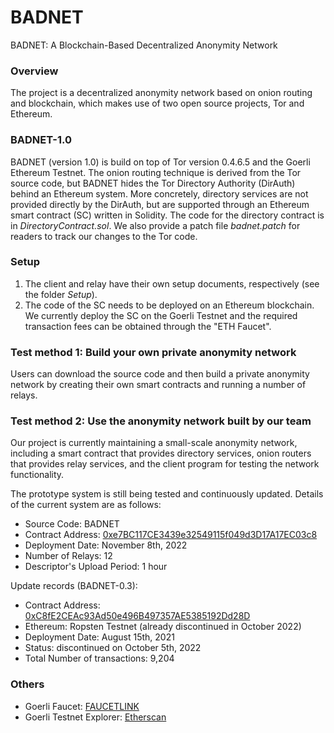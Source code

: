 # BADNET
BADNET: A Blockchain-Based Decentralized Anonymity Network

### Overview
The project is a decentralized anonymity network based on onion routing and blockchain, which makes use of two open source projects, Tor and Ethereum.

### BADNET-1.0
BADNET (version 1.0) is build on top of Tor version 0.4.6.5 and the Goerli Ethereum Testnet. The onion routing technique is derived from the Tor source code, but BADNET hides the Tor Directory Authority (DirAuth) behind an Ethereum system. More concretely, directory services are not provided directly by the DirAuth, but are supported through an Ethereum smart contract (SC) written in Solidity. The code for the directory contract is in *DirectoryContract.sol*. We also provide a patch file *badnet.patch* for readers to track our changes to the Tor code.

### Setup
1. The client and relay have their own setup documents, respectively (see the folder *Setup*).
2. The code of the SC needs to be deployed on an Ethereum blockchain. We currently deploy the SC on the Goerli Testnet and the required transaction fees can be obtained through the "ETH Faucet".

### Test method 1: Build your own private anonymity network
Users can download the source code and then build a private anonymity network by creating their own smart contracts and running a number of relays.

### Test method 2: Use the anonymity network built by our team
Our project is currently maintaining a small-scale anonymity network, including a smart contract that provides directory services, onion routers that provides relay services, and the client program for testing the network functionality.

The prototype system is still being tested and continuously updated. Details of the current system are as follows:
- Source Code: BADNET
- Contract Address: [0xe7BC117CE3439e32549115f049d3D17A17EC03c8](https://goerli.etherscan.io/address/0xe7bc117ce3439e32549115f049d3d17a17ec03c8)
- Deployment Date: November 8th, 2022
- Number of Relays: 12
- Descriptor's Upload Period: 1 hour

Update records (BADNET-0.3):
- Contract Address: [0xC8fE2CEAc93Ad50e496B497357AE5385192Dd28D](https://ropsten.etherscan.io/address/0xC8fE2CEAc93Ad50e496B497357AE5385192Dd28D)
- Ethereum: Ropsten Testnet (already discontinued in October 2022)
- Deployment Date: August 15th, 2021
- Status: discontinued on October 5th, 2022
- Total Number of transactions: 9,204

### Others
- Goerli Faucet: [FAUCETLINK](https://faucetlink.to/goerli)
- Goerli Testnet Explorer: [Etherscan](https://goerli.etherscan.io/)

